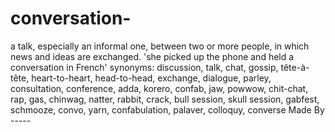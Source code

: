# conversation-
a talk, especially an informal one, between two or more people, in which news and ideas are exchanged.
'she picked up the phone and held a conversation in French'
synonyms: discussion, talk, chat, gossip, tête-à-tête, heart-to-heart, head-to-head, exchange, dialogue, parley, consultation, conference, adda, korero, confab, jaw, powwow, chit-chat, rap, gas, chinwag, natter, rabbit, crack, bull session, skull session, gabfest, schmooze, convo, yarn, confabulation, palaver, colloquy, converse
Made By -----
